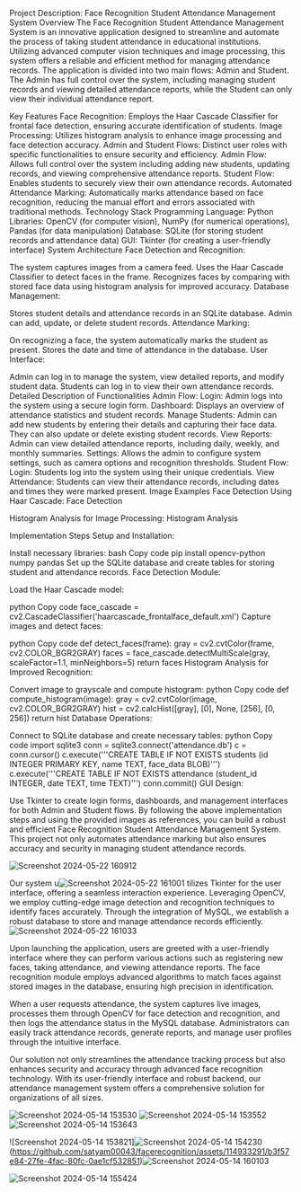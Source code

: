 

Project Description: Face Recognition Student Attendance Management System
Overview
The Face Recognition Student Attendance Management System is an innovative application designed to streamline and automate the process of taking student attendance in educational institutions. Utilizing advanced computer vision techniques and image processing, this system offers a reliable and efficient method for managing attendance records. The application is divided into two main flows: Admin and Student. The Admin has full control over the system, including managing student records and viewing detailed attendance reports, while the Student can only view their individual attendance report.

Key Features
Face Recognition: Employs the Haar Cascade Classifier for frontal face detection, ensuring accurate identification of students.
Image Processing: Utilizes histogram analysis to enhance image processing and face detection accuracy.
Admin and Student Flows: Distinct user roles with specific functionalities to ensure security and efficiency.
Admin Flow: Allows full control over the system including adding new students, updating records, and viewing comprehensive attendance reports.
Student Flow: Enables students to securely view their own attendance records.
Automated Attendance Marking: Automatically marks attendance based on face recognition, reducing the manual effort and errors associated with traditional methods.
Technology Stack
Programming Language: Python
Libraries: OpenCV (for computer vision), NumPy (for numerical operations), Pandas (for data manipulation)
Database: SQLite (for storing student records and attendance data)
GUI: Tkinter (for creating a user-friendly interface)
System Architecture
Face Detection and Recognition:

The system captures images from a camera feed.
Uses the Haar Cascade Classifier to detect faces in the frame.
Recognizes faces by comparing with stored face data using histogram analysis for improved accuracy.
Database Management:

Stores student details and attendance records in an SQLite database.
Admin can add, update, or delete student records.
Attendance Marking:

On recognizing a face, the system automatically marks the student as present.
Stores the date and time of attendance in the database.
User Interface:

Admin can log in to manage the system, view detailed reports, and modify student data.
Students can log in to view their own attendance records.
Detailed Description of Functionalities
Admin Flow:
Login: Admin logs into the system using a secure login form.
Dashboard: Displays an overview of attendance statistics and student records.
Manage Students: Admin can add new students by entering their details and capturing their face data. They can also update or delete existing student records.
View Reports: Admin can view detailed attendance reports, including daily, weekly, and monthly summaries.
Settings: Allows the admin to configure system settings, such as camera options and recognition thresholds.
Student Flow:
Login: Students log into the system using their unique credentials.
View Attendance: Students can view their attendance records, including dates and times they were marked present.
Image Examples
Face Detection Using Haar Cascade:
Face Detection

Histogram Analysis for Image Processing:
Histogram Analysis

Implementation Steps
Setup and Installation:

Install necessary libraries:
bash
Copy code
pip install opencv-python numpy pandas
Set up the SQLite database and create tables for storing student and attendance records.
Face Detection Module:

Load the Haar Cascade model:

python
Copy code
face_cascade = cv2.CascadeClassifier('haarcascade_frontalface_default.xml')
Capture images and detect faces:

python
Copy code
def detect_faces(frame):
    gray = cv2.cvtColor(frame, cv2.COLOR_BGR2GRAY)
    faces = face_cascade.detectMultiScale(gray, scaleFactor=1.1, minNeighbors=5)
    return faces
Histogram Analysis for Improved Recognition:

Convert image to grayscale and compute histogram:
python
Copy code
def compute_histogram(image):
    gray = cv2.cvtColor(image, cv2.COLOR_BGR2GRAY)
    hist = cv2.calcHist([gray], [0], None, [256], [0, 256])
    return hist
Database Operations:

Connect to SQLite database and create necessary tables:
python
Copy code
import sqlite3
conn = sqlite3.connect('attendance.db')
c = conn.cursor()
c.execute('''CREATE TABLE IF NOT EXISTS students (id INTEGER PRIMARY KEY, name TEXT, face_data BLOB)''')
c.execute('''CREATE TABLE IF NOT EXISTS attendance (student_id INTEGER, date TEXT, time TEXT)''')
conn.commit()
GUI Design:

Use Tkinter to create login forms, dashboards, and management interfaces for both Admin and Student flows.
By following the above implementation steps and using the provided images as references, you can build a robust and efficient Face Recognition Student Attendance Management System. This project not only automates attendance marking but also ensures accuracy and security in managing student attendance records.





![Screenshot 2024-05-22 160912](https://github.com/satyam00043/facerecognition/assets/114933291/4511d5c9-a3a4-496a-8e5f-8a2ceb244ea0)

Our system u![Screenshot 2024-05-22 161001](https://github.com/satyam00043/facerecognition/assets/114933291/421d1117-33c0-4b60-b59c-4572c5c0905f)
tilizes Tkinter for the user interface, offering a seamless interaction experience. Leveraging OpenCV, we employ cutting-edge image detection and recognition techniques to identify faces accurately. Through the integration of MySQL, we establish a robust database to store and manage attendance records efficiently.
![Screenshot 2024-05-22 161033](https://github.com/satyam00043/facerecognition/assets/114933291/461d6d5d-a01d-44e7-858b-8e9ab362f6d4)

Upon launching the application, users are greeted with a user-friendly interface where they can perform various actions such as registering new faces, taking attendance, and viewing attendance reports. The face recognition module employs advanced algorithms to match faces against stored images in the database, ensuring high precision in identification.

When a user requests attendance, the system captures live images, processes them through OpenCV for face detection and recognition, and then logs the attendance status in the MySQL database. Administrators can easily track attendance records, generate reports, and manage user profiles through the intuitive interface.

Our solution not only streamlines the attendance tracking process but also enhances security and accuracy through advanced face recognition technology. With its user-friendly interface and robust backend, our attendance management system offers a comprehensive solution for organizations of all sizes.


![Screenshot 2024-05-14 153530](https://github.com/satyam00043/facerecognition/assets/114933291/beef1a7c-158c-4780-8c99-bdac523843b6)
![Screenshot 2024-05-14 153552](https://github.com/satyam00043/facerecognition/assets/114933291/e2e354aa-f3b8-4b25-a5c9-49f5e6d65b34)
![Screenshot 2024-05-14 153643](https://github.com/satyam00043/facerecognition/assets/114933291/9dfa325d-957b-49a3-871f-7ac622f729a4)

![Screenshot 2024-05-14 153821]![Screenshot 2024-05-14 154230](https://github.com/satyam00043/facerecognition/assets/114933291/405fc202-7611-4eb0-a852-982c5cc96e9c)
(https://github.com/satyam00043/facerecognition/assets/114933291/b3f57e84-27fe-4fac-80fc-0ae1cf532851)![Screenshot 2024-05-14 160103](https://github.com/satyam00043/facerecognition/assets/114933291/58606e27-a4a3-4c02-b537-839b9a24a067)

![Screenshot 2024-05-14 155424](https://github.com/satyam00043/facerecognition/assets/114933291/036d83c6-a900-49c1-a869-fef4e4a9f867)
